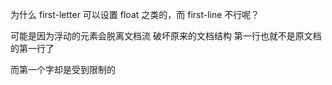 为什么 first-letter 可以设置 float 之类的，而 first-line 不行呢？

可能是因为浮动的元素会脱离文档流 破坏原来的文档结构 第一行也就不是原文档的第一行了

而第一个字却是受到限制的